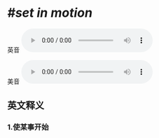 # ***\#set in motion*** 
英音
<audio src="./media/set in motion1.aac" controls="controls"></audio>

美音
<audio src="./media/set in motion2.aac" controls="controls"></audio>



  

英文释义
---
### 1.**使某事开始**  


